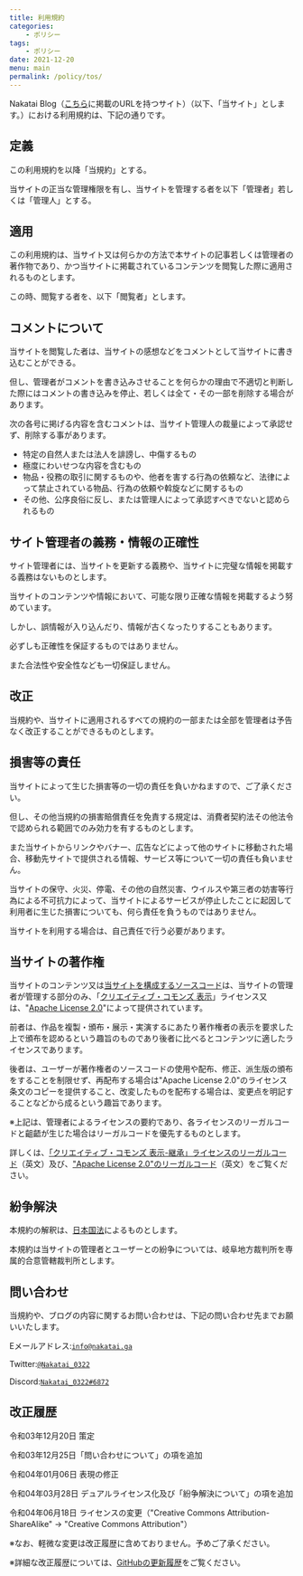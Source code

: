 ```yaml
---
title: 利用規約
categories:
    - ポリシー
tags:
    - ポリシー
date: 2021-12-20
menu: main
permalink: /policy/tos/
---
```


Nakatai Blog（[こちら](https://github.com/Nakatai-0322/Blog/blob/main/README.md#ドメインリスト)に掲載のURLを持つサイト）（以下、「当サイト」とします。）における利用規約は、下記の通りです。

## 定義

この利用規約を以降「当規約」とする。

当サイトの正当な管理権限を有し、当サイトを管理する者を以下「管理者」若しくは「管理人」とする。

## 適用

この利用規約は、当サイト又は何らかの方法で本サイトの記事若しくは管理者の著作物であり、かつ当サイトに掲載されているコンテンツを閲覧した際に適用されるものとします。

この時、閲覧する者を、以下「閲覧者」とします。

## コメントについて

当サイトを閲覧した者は、当サイトの感想などをコメントとして当サイトに書き込むことができる。

但し、管理者がコメントを書き込みさせることを何らかの理由で不適切と判断した際にはコメントの書き込みを停止、若しくは全て・その一部を削除する場合があります。

次の各号に掲げる内容を含むコメントは、当サイト管理人の裁量によって承認せず、削除する事があります。

- 特定の自然人または法人を誹謗し、中傷するもの
- 極度にわいせつな内容を含むもの
- 物品・役務の取引に関するものや、他者を害する行為の依頼など、法律によって禁止されている物品、行為の依頼や斡旋などに関するもの
- その他、公序良俗に反し、または管理人によって承認すべきでないと認められるもの

## サイト管理者の義務・情報の正確性

サイト管理者には、当サイトを更新する義務や、当サイトに完璧な情報を掲載する義務はないものとします。

当サイトのコンテンツや情報において、可能な限り正確な情報を掲載するよう努めています。

しかし、誤情報が入り込んだり、情報が古くなったりすることもあります。

必ずしも正確性を保証するものではありません。

また合法性や安全性なども一切保証しません。

## 改正

当規約や、当サイトに適用されるすべての規約の一部または全部を管理者は予告なく改正することができるものとします。

## 損害等の責任

当サイトによって生じた損害等の一切の責任を負いかねますので、ご了承ください。

但し、その他当規約の損害賠償責任を免責する規定は、消費者契約法その他法令で認められる範囲でのみ効力を有するものとします。

また当サイトからリンクやバナー、広告などによって他のサイトに移動された場合、移動先サイトで提供される情報、サービス等について一切の責任も負いません。

当サイトの保守、火災、停電、その他の自然災害、ウイルスや第三者の妨害等行為による不可抗力によって、当サイトによるサービスが停止したことに起因して利用者に生じた損害についても、何ら責任を負うものではありません。

当サイトを利用する場合は、自己責任で行う必要があります。

## 当サイトの著作権

当サイトのコンテンツ又は[当サイトを構成するソースコード](https://github.com/Nakatai-0322/Blog)は、当サイトの管理者が管理する部分のみ、「[クリエイティブ・コモンズ 表示](https://creativecommons.org/licenses/by/4.0/deed.ja)」ライセンス又は、"[Apache License 2.0](https://www.apache.org/licenses/LICENSE-2.0)"によって提供されています。

前者は、作品を複製・頒布・展示・実演するにあたり著作権者の表示を要求した上で頒布を認めるという趣旨のものであり後者に比べるとコンテンツに適したライセンスであります。

後者は、ユーザーが著作権者のソースコードの使用や配布、修正、派生版の頒布をすることを制限せず、再配布する場合は"Apache License 2.0"のライセンス条文のコピーを提供すること、改変したものを配布する場合は、変更点を明記することなどから成るという趣旨であります。

※上記は、管理者によるライセンスの要約であり、各ライセンスのリーガルコードと齟齬が生じた場合はリーガルコードを優先するものとします。

詳しくは、[「クリエイティブ・コモンズ 表示-継承」ライセンスのリーガルコード](https://creativecommons.org/licenses/by/4.0/legalcode)（英文）及び、["Apache License 2.0"のリーガルコード](https://www.apache.org/licenses/LICENSE-2.0.txt)（英文）をご覧ください。

## 紛争解決

本規約の解釈は、[日本国法](https://elaws.e-gov.go.jp/)によるものとします。

本規約は当サイトの管理者とユーザーとの紛争については、岐阜地方裁判所を専属的合意管轄裁判所とします。

## 問い合わせ

当規約や、ブログの内容に関するお問い合わせは、下記の問い合わせ先までお願いいたします。

Eメールアドレス:[`info@nakatai.ga`](mailto:info@nakatai.ga)

Twitter:[`@Nakatai_0322`](https://go.nakatai.ga/twitter)

Discord:[`Nakatai_0322#6872`](https://go.nakatai.ga/discord)

## 改正履歴

令和03年12月20日  策定

令和03年12月25日「問い合わせについて」の項を追加

令和04年01月06日  表現の修正

令和04年03月28日  デュアルライセンス化及び「紛争解決について」の項を追加

令和04年06月18日  ライセンスの変更（"Creative Commons Attribution-ShareAlike" → "Creative Commons Attribution"）

※なお、軽微な変更は改正履歴に含めておりません。予めご了承ください。

※詳細な改正履歴については、[GitHubの更新履歴](https://github.com/Nakatai-0322/blog/commits/main/src/_posts/tos.md)をご覧ください。
